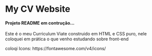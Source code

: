 # My CV Website 

<!-- <br> -->



<h4 align=”center”> Projeto README em contrução...</h4>



<p>Este é o meu Curriculum Viate construido em HTML e CSS puro, nele coloquei em prática o que venho estudando sobre front-end</p>
coloqi
Icons: https://fontawesome.com/v4/icons/

